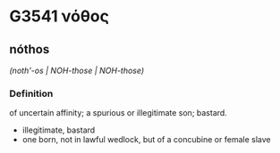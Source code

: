 # G3541 νόθος

## nóthos

_(noth'-os | NOH-those | NOH-those)_

### Definition

of uncertain affinity; a spurious or illegitimate son; bastard.

- illegitimate, bastard
- one born, not in lawful wedlock, but of a concubine or female slave


